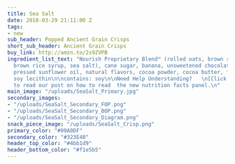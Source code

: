 ```yaml
---
title: Sea Salt
date: 2018-03-29 21:11:00 Z
tags:
- new
sub_header: Popped Ancient Grain Crisps
short_sub_header: Ancient Grain Crisps
buy_link: http://amzn.to/2s9ZVPB
ingredient_list_text: "Nourish Proprietary Blend™ (rolled oats, brown rice, chia seeds,
  brown rice syrup, sea salt), cane sugar, banana, unsweetened chocolate, expeller
  pressed sunflower oil, natural flavors, cocoa powder, cocoa butter, fruit pectin,
  soy lecithin\n\ncontains: soy\n\nNeed Help Understanding?   \n[Click Here](/posts/decoding-the-nutrition-facts-panel)
  to read our post on how to read  the new nutrition facts panel.\n"
main_image: "/uploads/SeaSalt_Primary.jpg"
secondary_images:
- "/uploads/SeaSalt_Secondary_FOP.png"
- "/uploads/SeaSalt_Secondary_BOP.png"
- "/uploads/SeaSalt_Secondary_Diagram.png"
snack_piece_image: "/uploads/SeaSalt_Crisp.png"
primary_color: "#00A0DF"
secondary_color: "#323E48"
header_top_color: "#4bb1d9"
header_bottom_color: "#f1e5b5"
---
```


